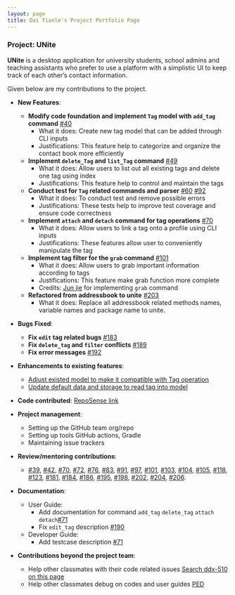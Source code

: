```yaml
---
layout: page
title: Dai Tianle's Project Portfolio Page
---
```


### Project: UNite

**UNite** is a desktop application for university students, school admins and teaching assistants who prefer to use a platform with a simplistic UI to keep track of each other’s contact information.

Given below are my contributions to the project.

* **New Features**:
  * **Modify code foundation and implement `Tag` model with `add_tag` command** [#40](https://github.com/AY2122S2-CS2103T-W12-2/tp/pull/40)
    * What it does: Create new tag model that can be added through CLI inputs
    * Justifications: This feature help to categorize and organize the contact book more efficiently
  * **Implement `delete_Tag` and `list_Tag` command** [#49](https://github.com/AY2122S2-CS2103T-W12-2/tp/pull/49)
    * What it does: Allow users to list out all existing tags and delete one tag using index
    * Justifications: This feature help to control and maintain the tags
  * **Conduct test for `Tag` related commands and parser** [#60](https://github.com/AY2122S2-CS2103T-W12-2/tp/pull/60) [#92](https://github.com/AY2122S2-CS2103T-W12-2/tp/pull/92)
    * What it does: To conduct test and remove possible errors
    * Justifications: These tests help to improve test coverage and ensure code correctness
  * **Implement `attach` and `detach` command for tag operations** [#70](https://github.com/AY2122S2-CS2103T-W12-2/tp/pull/70)
    * What it does: Allow users to link a tag onto a profile using CLI inputs
    * Justifications: These features allow user to conveniently manipulate the tag
  * **Implement tag filter for the `grab` command** [#101](https://github.com/AY2122S2-CS2103T-W12-2/tp/pull/101)
    * What it does: Allow users to grab important information according to tags
    * Justifications: This feature make grab function more complete
    * Credits: [Jun jie](https://github.com/junjieteoh) for implementing `grab` command
  * **Refactored from addressbook to unite** [#203](https://github.com/AY2122S2-CS2103T-W12-2/tp/pull/203)
    * What it does: Replace all addressbook related methods names, variable names and package name to unite.
  
* **Bugs Fixed**:
  * **Fix `edit` tag related bugs** [#183](https://github.com/AY2122S2-CS2103T-W12-2/tp/pull/183)
  * **Fix `delete_tag` and `filter` conflicts** [#189](https://github.com/AY2122S2-CS2103T-W12-2/tp/pull/189)
  * **Fix error messages** [#192](https://github.com/AY2122S2-CS2103T-W12-2/tp/pull/192)

* **Enhancements to existing features**:
  * [Adjust existed model to make it compatible with Tag operation](https://github.com/AY2122S2-CS2103T-W12-2/tp/commit/fd254e6df1997d1e28f7c302cf7310dd1b07af15)
  * [Update default data and storage to read tag into model](https://github.com/AY2122S2-CS2103T-W12-2/tp/commit/427763dc4ee807b80a61dd7d6249f135d445a534)
* **Code contributed**:
  [RepoSense link](https://nus-cs2103-ay2122s2.github.io/tp-dashboard/?search=dai&sort=groupTitle&sortWithin=title&timeframe=commit&mergegroup=&groupSelect=groupByRepos&breakdown=true&checkedFileTypes=docs~functional-code~test-code~other&since=2022-02-18)
* **Project management**:
  * Setting up the GitHub team org/repo
  * Setting up tools GitHub actions, Gradle
  * Maintaining issue trackers
* **Review/mentoring contributions**:
  * [#39](https://github.com/AY2122S2-CS2103T-W12-2/tp/pull/39), [#42](https://github.com/AY2122S2-CS2103T-W12-2/tp/pull/42), [#70](https://github.com/AY2122S2-CS2103T-W12-2/tp/pull/70),
    [#72](https://github.com/AY2122S2-CS2103T-W12-2/tp/pull/72), [#76](https://github.com/AY2122S2-CS2103T-W12-2/tp/pull/76), [#83](https://github.com/AY2122S2-CS2103T-W12-2/tp/pull/83), 
    [#91](https://github.com/AY2122S2-CS2103T-W12-2/tp/pull/91), [#97](https://github.com/AY2122S2-CS2103T-W12-2/tp/pull/97), [#101](https://github.com/AY2122S2-CS2103T-W12-2/tp/pull/101), 
    [#103](https://github.com/AY2122S2-CS2103T-W12-2/tp/pull/103), [#104](https://github.com/AY2122S2-CS2103T-W12-2/tp/pull/104), [#105](https://github.com/AY2122S2-CS2103T-W12-2/tp/pull/105),
    [#118](https://github.com/AY2122S2-CS2103T-W12-2/tp/pull/118), [#123](https://github.com/AY2122S2-CS2103T-W12-2/tp/pull/123), [#181](https://github.com/AY2122S2-CS2103T-W12-2/tp/pull/181),
    [#184](https://github.com/AY2122S2-CS2103T-W12-2/tp/pull/184), [#186](https://github.com/AY2122S2-CS2103T-W12-2/tp/pull/186), [#195](https://github.com/AY2122S2-CS2103T-W12-2/tp/pull/195),
    [#198](https://github.com/AY2122S2-CS2103T-W12-2/tp/pull/198), [#202](https://github.com/AY2122S2-CS2103T-W12-2/tp/pull/202), [#204](https://github.com/AY2122S2-CS2103T-W12-2/tp/pull/204),
    [#206](https://github.com/AY2122S2-CS2103T-W12-2/tp/pull/206).
* **Documentation**:
  * User Guide: 
    * Add documentation for command `add_tag` `delete_tag` `attach` `detach`[#71](https://github.com/AY2122S2-CS2103T-W12-2/tp/pull/71)
    * Fix `edit_tag` description [#190](https://github.com/AY2122S2-CS2103T-W12-2/tp/pull/190)
  * Developer Guide:
    * Add testcase description [#71](https://github.com/AY2122S2-CS2103T-W12-2/tp/pull/71)

* **Contributions beyond the project team**:
  * Help other classmates with their code related issues [Search ddx-510 on this page](https://nus-cs2103-ay2122s2.github.io/dashboards/contents/forum-activities.html)
  * Help other classmates debug on codes and user guides [PED](https://github.com/ddx-510/ped/issues)

